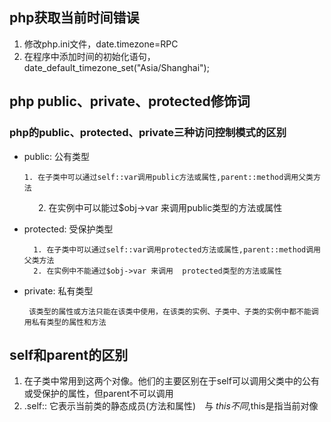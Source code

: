 ## php获取当前时间错误

   1. 修改php.ini文件，date.timezone=RPC
   2. 在程序中添加时间的初始化语句，date_default_timezone_set("Asia/Shanghai"); 

## php public、private、protected修饰词

### php的public、protected、private三种访问控制模式的区别 
* public: 公有类型

      1. 在子类中可以通过self::var调用public方法或属性,parent::method调用父类方法
　　　 2. 在实例中可以能过$obj->var 来调用public类型的方法或属性
* protected: 受保护类型

        1. 在子类中可以通过self::var调用protected方法或属性,parent::method调用父类方法
        2. 在实例中不能通过$obj->var 来调用  protected类型的方法或属性
* private: 私有类型

       该类型的属性或方法只能在该类中使用，在该类的实例、子类中、子类的实例中都不能调用私有类型的属性和方法

## self和parent的区别

  1. 在子类中常用到这两个对像。他们的主要区别在于self可以调用父类中的公有或受保护的属性，但parent不可以调用
  2. .self:: 它表示当前类的静态成员(方法和属性)　与 $this　不同,$this是指当前对像
